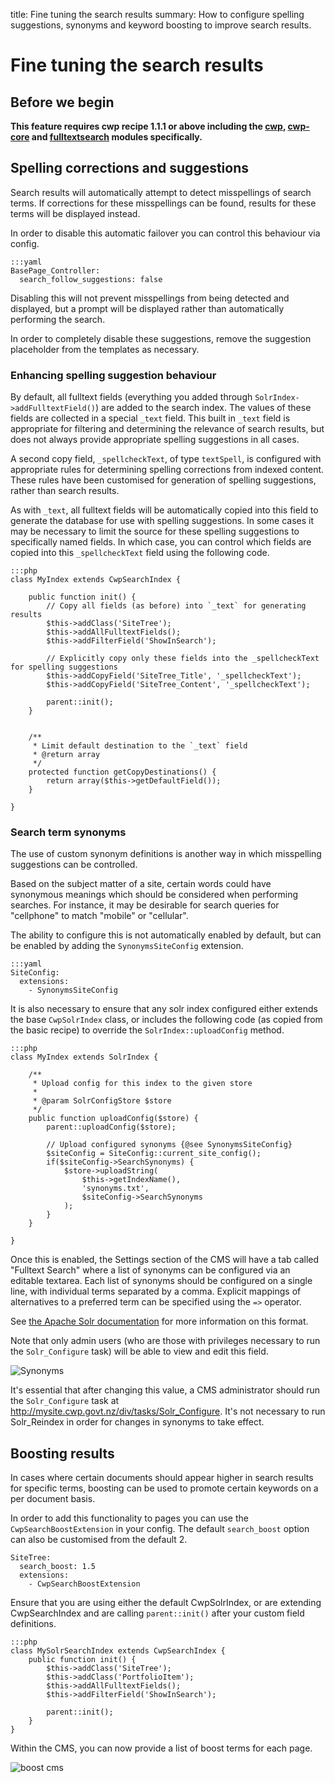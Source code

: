 title: Fine tuning the search results
summary: How to configure spelling suggestions, synonyms and keyword boosting to improve search results.

# Fine tuning the search results

## Before we begin

**This feature requires cwp recipe 1.1.1 or above including the [cwp](https://gitlab.cwp.govt.nz/cwp/cwp), [cwp-core](https://gitlab.cwp.govt.nz/cwp/cwp-core) and [fulltextsearch](https://github.com/silverstripe-labs/silverstripe-fulltextsearch) modules specifically.**

## Spelling corrections and suggestions

Search results will automatically attempt to detect
misspellings of search terms. If corrections for these misspellings can be found, results
for these terms will be displayed instead.

In order to disable this automatic failover you can control this behaviour via config.


	:::yaml
	BasePage_Controller:
	  search_follow_suggestions: false


Disabling this will not prevent misspellings from being detected and displayed, but 
a prompt will be displayed rather than automatically performing the search.

In order to completely disable these suggestions, remove the suggestion placeholder
from the templates as necessary.

### Enhancing spelling suggestion behaviour

By default, all fulltext fields (everything you added through `SolrIndex->addFulltextField()`) are added
to the search index. The values of these fields are collected in a special `_text` field.
This built in `_text` field is appropriate for filtering and determining the relevance of search results,
but does not always provide appropriate spelling suggestions in all cases.

A second copy field, `_spellcheckText`, of type `textSpell`, is configured with appropriate rules for
determining spelling corrections from indexed content. These rules have been customised for generation of
spelling suggestions, rather than search results.

As with `_text`, all fulltext fields will be automatically copied into this field to generate the database
for use with spelling suggestions. In some cases it may be necessary to limit the source for these spelling
suggestions to specifically named fields. In which case, you can control which fields are copied into this
`_spellcheckText` field using the following code.


	:::php
	class MyIndex extends CwpSearchIndex {

		public function init() {
			// Copy all fields (as before) into `_text` for generating results
			$this->addClass('SiteTree');
			$this->addAllFulltextFields();
			$this->addFilterField('ShowInSearch');

			// Explicitly copy only these fields into the _spellcheckText for spelling suggestions
			$this->addCopyField('SiteTree_Title', '_spellcheckText');
			$this->addCopyField('SiteTree_Content', '_spellcheckText');

			parent::init();
		}

		
		/**
		 * Limit default destination to the `_text` field
		 * @return array
		 */
		protected function getCopyDestinations() {
			return array($this->getDefaultField());
		}

	}


### Search term synonyms

The use of custom synonym definitions is another way in which misspelling suggestions
can be controlled.

Based on the subject matter of a site, certain words could have synonymous meanings
which should be considered when performing searches. For instance, it may be desirable
for search queries for "cellphone" to match "mobile" or "cellular".

The ability to configure this is not automatically enabled by default, but can be enabled
by adding the `SynonymsSiteConfig` extension.


	:::yaml
	SiteConfig:
	  extensions:
	    - SynonymsSiteConfig


It is also necessary to ensure that any solr index configured either extends the base `CwpSolrIndex`
class, or includes the following code (as copied from the basic recipe) to override the 
`SolrIndex::uploadConfig` method.


	:::php
	class MyIndex extends SolrIndex {

		/**
		 * Upload config for this index to the given store
		 * 
		 * @param SolrConfigStore $store
		 */
		public function uploadConfig($store) {
			parent::uploadConfig($store);

			// Upload configured synonyms {@see SynonymsSiteConfig}
			$siteConfig = SiteConfig::current_site_config();
			if($siteConfig->SearchSynonyms) {
				$store->uploadString(
					$this->getIndexName(),
					'synonyms.txt',
					$siteConfig->SearchSynonyms
				);
			}
		}

	}


Once this is enabled, the Settings section of the CMS will have a tab called "Fulltext Search"
where a list of synonyms can be configured via an editable textarea. Each list of synonyms
should be configured on a single line, with individual terms separated by a comma. Explicit
mappings of alternatives to a preferred term can be specified using the `=>` operator.

See [the Apache Solr documentation](https://wiki.apache.org/solr/AnalyzersTokenizersTokenFilters#solr.SynonymFilterFactory)
for more information on this format.

Note that only admin users (who are those with privileges necessary to run the `Solr_Configure` task)
will be able to view and edit this field.

![Synonyms](/_images/synonyms.png)

It's essential that after changing this value, a CMS administrator should run the `Solr_Configure`
task at http://mysite.cwp.govt.nz/div/tasks/Solr_Configure. It's not necessary to run
Solr_Reindex in order for changes in synonyms to take effect.

## Boosting results

In cases where certain documents should appear higher in search results for specific terms, boosting can be used to
promote certain keywords on a per document basis.

In order to add this functionality to pages you can use the `CwpSearchBoostExtension` in your config. The default
`search_boost` option can also be customised from the default 2.


	SiteTree:
	  search_boost: 1.5
	  extensions:
		- CwpSearchBoostExtension


Ensure that you are using either the default CwpSolrIndex, or are extending CwpSearchIndex and are calling
`parent::init()` after your custom field definitions.


	:::php
	class MySolrSearchIndex extends CwpSearchIndex {
		public function init() {
			$this->addClass('SiteTree');
			$this->addClass('PortfolioItem');
			$this->addAllFulltextFields();
			$this->addFilterField('ShowInSearch');

			parent::init();
		}
	}


Within the CMS, you can now provide a list of boost terms for each page.

![boost cms](/_images/boost_fields.png)



